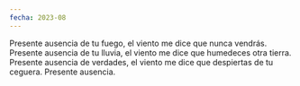 ```yaml
---
fecha: 2023-08
---
```

Presente ausencia de tu fuego,
el viento me dice que nunca vendrás.
Presente ausencia de tu lluvia,
el viento me dice que humedeces otra tierra.
Presente ausencia de verdades,
el viento me dice que despiertas de tu ceguera.
Presente ausencia.
